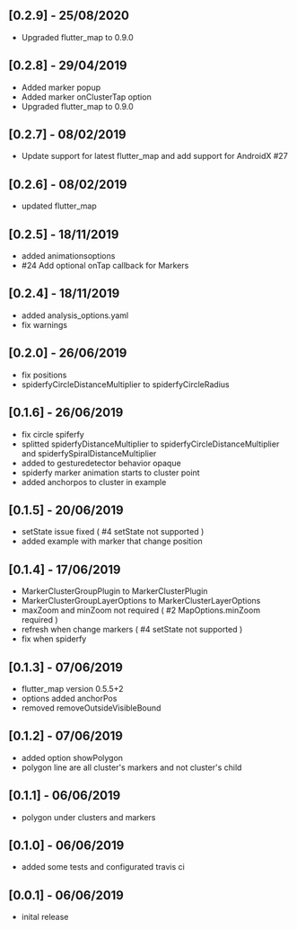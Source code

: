 ## [0.2.9] - 25/08/2020

- Upgraded flutter_map to 0.9.0

## [0.2.8] - 29/04/2019

- Added marker popup
- Added marker onClusterTap option
- Upgraded flutter_map to 0.9.0

## [0.2.7] - 08/02/2019

- Update support for latest flutter_map and add support for AndroidX #27

## [0.2.6] - 08/02/2019

- updated flutter_map

## [0.2.5] - 18/11/2019

- added animationsoptions
- #24 Add optional onTap callback for Markers

## [0.2.4] - 18/11/2019

- added analysis_options.yaml
- fix warnings

## [0.2.0] - 26/06/2019

- fix positions
- spiderfyCircleDistanceMultiplier to spiderfyCircleRadius

## [0.1.6] - 26/06/2019

- fix circle spiferfy
- splitted spiderfyDistanceMultiplier to spiderfyCircleDistanceMultiplier and spiderfySpiralDistanceMultiplier
- added to gesturedetector behavior opaque
- spiderfy marker animation starts to cluster point
- added anchorpos to cluster in example

## [0.1.5] - 20/06/2019

- setState issue fixed ( #4 setState not supported )
- added example with marker that change position

## [0.1.4] - 17/06/2019

- MarkerClusterGroupPlugin to MarkerClusterPlugin
- MarkerClusterGroupLayerOptions to MarkerClusterLayerOptions
- maxZoom and minZoom not required ( #2 MapOptions.minZoom required )
- refresh when change markers ( #4 setState not supported )
- fix when spiderfy

## [0.1.3] - 07/06/2019

- flutter_map version 0.5.5+2
- options added anchorPos
- removed removeOutsideVisibleBound

## [0.1.2] - 07/06/2019

- added option showPolygon
- polygon line are all cluster's markers and not cluster's child

## [0.1.1] - 06/06/2019

- polygon under clusters and markers

## [0.1.0] - 06/06/2019

- added some tests and configurated travis ci

## [0.0.1] - 06/06/2019

- inital release